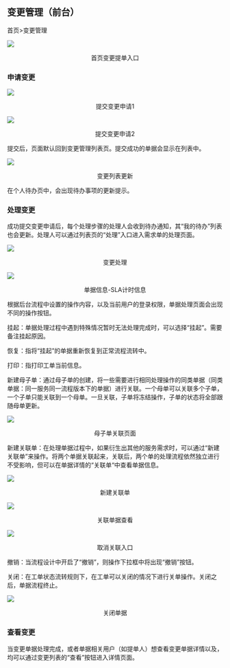 ## 变更管理（前台）

首页\>变更管理

![](../../media/e43691edde2750a73d710698864b5517.png)

<center>首页变更提单入口</center>

### 申请变更

![](../../media/f26f895a082817cfbcc616d95b751d2b.png)

<center>提交变更申请1</center>

![](../../media/ad8ed9a66102c933aa323c29a3599260.png)

<center>提交变更申请2</center>

提交后，页面默认回到变更管理列表页。提交成功的单据会显示在列表中。

![](../../media/8dc984c06a88b9318890192859d3994c.png)

<center>变更列表更新</center>

在个人待办页中，会出现待办事项的更新提示。

### 处理变更

成功提交变更申请后，每个处理步骤的处理人会收到待办通知，其“我的待办”列表也会更新。处理人可以通过列表页的“处理”入口进入需求单的处理页面。

![](../../media/e87f5fc145e60c977f11daabc703bfee.png)

<center>变更处理</center>

![](../../media/989a18d55e2ac1cd363ebb44b08a22d7.png)

<center>单据信息-SLA计时信息</center>

根据后台流程中设置的操作内容，以及当前用户的登录权限，单据处理页面会出现不同的操作按钮。

挂起：单据处理过程中遇到特殊情况暂时无法处理完成时，可以选择“挂起”。需要备注挂起原因。

恢复：指将“挂起”的单据重新恢复到正常流程流转中。

打印：指打印工单当前信息。

新建母子单：通过母子单的创建，将一些需要进行相同处理操作的同类单据（同类单据：同一服务同一流程版本下的单据）进行关联。一个母单可以关联多个子单，一个子单只能关联到一个母单。一旦关联，子单将冻结操作，子单的状态将全部跟随母单更新。

![](../../media/a8fee081f09282a3d5ef266b1f84196e.png)

<center>母子单关联页面</center>

新建关联单：在处理单据过程中，如果衍生出其他的服务需求时，可以通过“新建关联单”来操作。将两个单据关联起来，关联后，两个单的处理流程依然独立进行不受影响，但可以在单据详情的“关联单“中查看单据信息。

![](../../media/8f6d4bdbd8e8a225c0912cf27fa1957f.png)

<center>新建关联单</center>

![](../../media/7672d0826cd70f7d126fec5866ad6feb.png)

<center>关联单据查看</center>

![](../../media/443e39d4eebc3e9d3b1651033cfd0e40.png)

<center>取消关联入口</center>

撤销：当流程设计中开启了“撤销”，则操作下拉框中将出现“撤销”按钮。

关闭：在工单状态流转规则下，在工单可以关闭的情况下进行关单操作。关闭之后，单据流程终止。

![](../../media/4b67593cfb423b3d0ece7c108a21c267.png)

<center>关闭单据</center>

### 查看变更

当变更单据处理完成，或者单据相关用户（如提单人）想查看变更单据详情以及，均可以通过变更列表的“查看”按钮进入详情页面。
